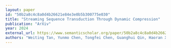 ```yaml
---
layout: paper
id: "50b2a8c4c8a0d4b26621e84e3e0b5b300775e030"
title: "Streaming Sequence Transduction Through Dynamic Compression"
publication: "ArXiv"
year: 2024
external_url: https://www.semanticscholar.org/paper/50b2a8c4c8a0d4b26621e84e3e0b5b300775e030
authors: "Weiting Tan, Yunmo Chen, Tongfei Chen, Guanghui Qin, Haoran Xu, Heidi C. Zhang, Benjamin Van Durme, Philipp Koehn"
---
```

